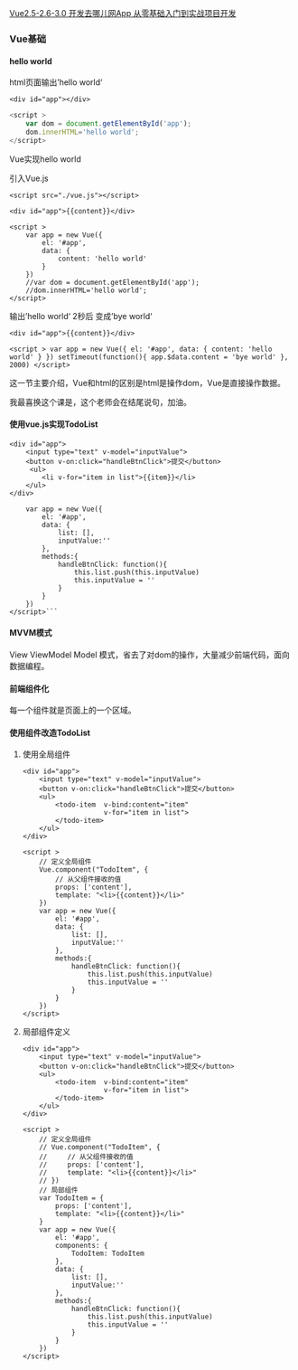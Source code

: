 [Vue2.5-2.6-3.0 开发去哪儿网App 从零基础入门到实战项目开发](https://coding.imooc.com/lesson/203.html#mid=12981)

### Vue基础

#### hello world

html页面输出’hello world‘

```<div id="app"></div>```

```javascript
<script >
    var dom = document.getElementById('app');
    dom.innerHTML='hello world';
</script>
```
Vue实现hello world

引入Vue.js

`<script src="./vue.js"></script>`

`<div id="app">{{content}}</div>`

    <script >
        var app = new Vue({
            el: '#app',
            data: {
                content: 'hello world'
            }
        })
        //var dom = document.getElementById('app');
        //dom.innerHTML='hello world';
    </script>
输出’hello world‘ 2秒后 变成’bye world‘

`<div id="app">{{content}}</div>`

`<script >
    var app = new Vue({
        el: '#app',
        data: {
            content: 'hello world'
        }
    })
    setTimeout(function(){
        app.$data.content = 'bye world'
    }, 2000)
</script>`

这一节主要介绍，Vue和html的区别是html是操作dom，Vue是直接操作数据。

我最喜换这个课是，这个老师会在结尾说句，加油。

#### 使用vue.js实现TodoList

	<div id="app">
	    <input type="text" v-model="inputValue">
	    <button v-on:click="handleBtnClick">提交</button>
    	 <ul>
            <li v-for="item in list">{{item}}</li>
        </ul>
    </div>	
```<script >
    var app = new Vue({
        el: '#app',
        data: {
            list: [],
            inputValue:''
        },
        methods:{
            handleBtnClick: function(){
                this.list.push(this.inputValue)
                this.inputValue = ''
            }
        }
    })
</script>```
```

#### MVVM模式

View ViewModel Model 模式，省去了对dom的操作，大量减少前端代码，面向数据编程。

#### 前端组件化

每一个组件就是页面上的一个区域。

#### 使用组件改造TodoList

1. 使用全局组件

   ```vue
   <div id="app">
       <input type="text" v-model="inputValue">
       <button v-on:click="handleBtnClick">提交</button>
       <ul>
           <todo-item  v-bind:content="item" 
                       v-for="item in list">
           </todo-item>
       </ul>
   </div>
   ```
   ```vue
   <script >
       // 定义全局组件
       Vue.component("TodoItem", {
           // 从父组件接收的值
           props: ['content'],
           template: "<li>{{content}}</li>"
       })
       var app = new Vue({
           el: '#app',
           data: {
               list: [],
               inputValue:''
           },
           methods:{
               handleBtnClick: function(){
                   this.list.push(this.inputValue)
                   this.inputValue = ''
               }
           }
       })
   </script>
   ```

2. 局部组件定义

   ```vue
   <div id="app">
       <input type="text" v-model="inputValue">
       <button v-on:click="handleBtnClick">提交</button>
       <ul>
           <todo-item  v-bind:content="item" 
                       v-for="item in list">
           </todo-item>
       </ul>
   </div>
   ```
   ```vue
   <script >
       // 定义全局组件
       // Vue.component("TodoItem", {
       //     // 从父组件接收的值
       //     props: ['content'],
       //     template: "<li>{{content}}</li>"
       // })
       // 局部组件
       var TodoItem = {
           props: ['content'],
           template: "<li>{{content}}</li>"
       }
       var app = new Vue({
           el: '#app',
           components: {
               TodoItem: TodoItem
           },
           data: {
               list: [],
               inputValue:''
           },
           methods:{
               handleBtnClick: function(){
                   this.list.push(this.inputValue)
                   this.inputValue = ''
               }
           }
       })
   </script>
   ```